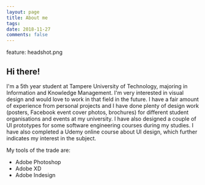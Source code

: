 ```yaml
---
layout: page
title: About me
tags:   
date: 2018-11-27
comments: false
---
```


feature: headshot.png
## Hi there!

I'm a 5th year student at Tampere University of Technology, majoring in Information and Knowledge Management. I'm very interested in visual design and would love to work in that field in the future. I have a fair amount of experience from personal projects and I have done plenty of design work (posters, Facebook event cover photos, brochures) for different student organisations and events at my university. I have also designed a couple of UI prototypes for some software engineering  courses during my studies. I have also completed a Udemy online course about UI design, which further indicates my interest in the subject.

My tools of the trade are:
* Adobe Photoshop
* Adobe XD
* Adobe Indesign
